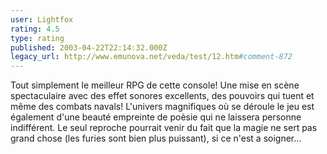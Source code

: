 ```yaml
---
user: Lightfox
rating: 4.5
type: rating
published: 2003-04-22T22:14:32.000Z
legacy_url: http://www.emunova.net/veda/test/12.htm#comment-872
---
```

Tout simplement le meilleur RPG de cette console! Une mise en scène spectaculaire avec des effet sonores excellents, des pouvoirs qui tuent et même des combats navals! L'univers magnifiques où se déroule le jeu est également d'une beauté empreinte de poèsie qui ne laissera personne indifférent. Le seul reproche pourrait venir du fait que la magie ne sert pas grand chose (les furies sont bien plus puissant), si ce n'est a soigner...